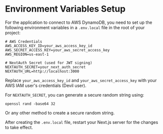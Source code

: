 # Environment Variables Setup

For the application to connect to AWS DynamoDB, you need to set up the following environment variables in a `.env.local` file in the root of your project:

```
# AWS Credentials
AWS_ACCESS_KEY_ID=your_aws_access_key_id
AWS_SECRET_ACCESS_KEY=your_aws_secret_access_key
AWS_REGION=us-east-1

# NextAuth Secret (used for JWT signing)
NEXTAUTH_SECRET=your_next_auth_secret
NEXTAUTH_URL=http://localhost:3000
```

Replace `your_aws_access_key_id` and `your_aws_secret_access_key` with your AWS IAM user's credentials (Devil user).

For `NEXTAUTH_SECRET`, you can generate a secure random string using:
```
openssl rand -base64 32
```
Or any other method to create a secure random string.

After creating the `.env.local` file, restart your Next.js server for the changes to take effect. 